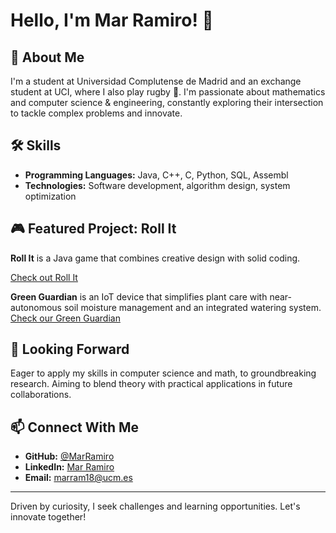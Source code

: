 # Hello, I'm Mar Ramiro! 👋

## 🧠 About Me

I'm a student at Universidad Complutense de Madrid and an exchange student at UCI, where I also play rugby 🏉. I'm passionate about mathematics and computer science & engineering, constantly exploring their intersection to tackle complex problems and innovate.

## 🛠️ Skills

- **Programming Languages:** Java, C++, C, Python, SQL, Assembl
- **Technologies:** Software development, algorithm design, system optimization

## 🎮 Featured Project: Roll It

**Roll It** is a Java game that combines creative design with solid coding.

[Check out Roll It](https://github.com/UCM-FDI-DISIA/proyectois2dg2022-pmc) 

**Green Guardian** is an IoT device that simplifies plant care with near-autonomous soil moisture management and an integrated watering system.
[Check our Green Guardian](https://www.green-guardian.org/)

## 🚀 Looking Forward

Eager to apply my skills in computer science and math, to groundbreaking research. Aiming to blend theory with practical applications in future collaborations.

## 📫 Connect With Me

- **GitHub:** [@MarRamiro](https://github.com/MarRamiro)
- **LinkedIn:** [Mar Ramiro](https://www.linkedin.com/in/maría-del-mar-ramiro-ortega-366565282/) 
- **Email:** marram18@ucm.es 

---

Driven by curiosity, I seek challenges and learning opportunities. Let's innovate together!
